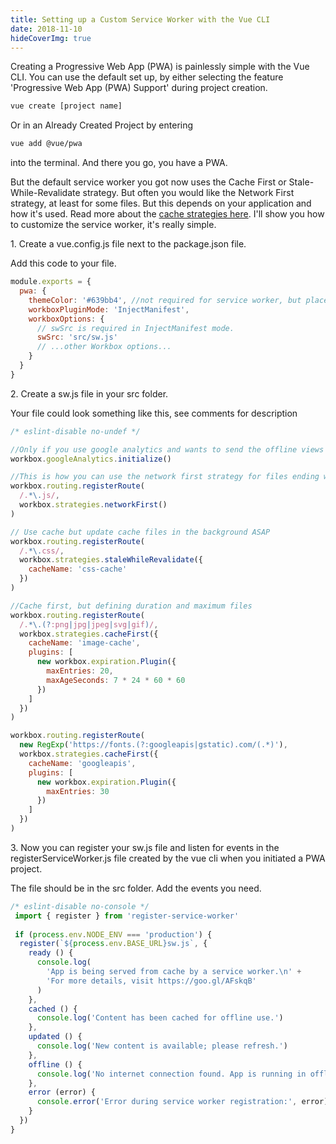 ```yaml
---
title: Setting up a Custom Service Worker with the Vue CLI
date: 2018-11-10
hideCoverImg: true
---
```


Creating a Progressive Web App (PWA) is painlessly simple with the Vue CLI. You can use the default set up, by either selecting the feature 'Progressive Web App (PWA) Support' during project creation.

```bash
vue create [project name]
```

Or in an Already Created Project by entering

```bash
vue add @vue/pwa
```

into the terminal. And there you go, you have a PWA.

But the default service worker you got now uses the Cache First or Stale-While-Revalidate strategy. But often you would like the Network First strategy, at least for some files. But this depends on your application and how it's used. Read more about the [cache strategies here](https://developers.google.com/web/tools/workbox/modules/workbox-strategies). I'll show you how to customize the service worker, it's really simple.

1\. Create a vue.config.js file next to the package.json file.

Add this code to your file.

```js
module.exports = {
  pwa: {
    themeColor: '#639bb4', //not required for service worker, but place theme color here if manifest.json doesn't change the color
    workboxPluginMode: 'InjectManifest',
    workboxOptions: {
      // swSrc is required in InjectManifest mode.
      swSrc: 'src/sw.js'
      // ...other Workbox options...
    }
  }
}
```

2\. Create a sw.js file in your src folder.

Your file could look something like this, see comments for description

```js
/* eslint-disable no-undef */

//Only if you use google analytics and wants to send the offline views
workbox.googleAnalytics.initialize()

//This is how you can use the network first strategy for files ending with .js
workbox.routing.registerRoute(
  /.*\.js/,
  workbox.strategies.networkFirst()
)

// Use cache but update cache files in the background ASAP
workbox.routing.registerRoute(
  /.*\.css/,
  workbox.strategies.staleWhileRevalidate({
    cacheName: 'css-cache'
  })
)

//Cache first, but defining duration and maximum files
workbox.routing.registerRoute(
  /.*\.(?:png|jpg|jpeg|svg|gif)/,
  workbox.strategies.cacheFirst({
    cacheName: 'image-cache',
    plugins: [
      new workbox.expiration.Plugin({
        maxEntries: 20,
        maxAgeSeconds: 7 * 24 * 60 * 60
      })
    ]
  })
)

workbox.routing.registerRoute(
  new RegExp('https://fonts.(?:googleapis|gstatic).com/(.*)'),
  workbox.strategies.cacheFirst({
    cacheName: 'googleapis',
    plugins: [
      new workbox.expiration.Plugin({
        maxEntries: 30
      })
    ]
  })
)
```

3\. Now you can register your sw.js file and listen for events in the registerServiceWorker.js file created by the vue cli when you initiated a PWA project.

The file should be in the src folder. Add the events you need.

```js
/* eslint-disable no-console */
 import { register } from 'register-service-worker'
 
 if (process.env.NODE_ENV === 'production') {
  register(`${process.env.BASE_URL}sw.js`, {
    ready () {
      console.log(
        'App is being served from cache by a service worker.\n' +
        'For more details, visit https://goo.gl/AFskqB'
      )
    },
    cached () {
      console.log('Content has been cached for offline use.')
    },
    updated () {
      console.log('New content is available; please refresh.')
    },
    offline () {
      console.log('No internet connection found. App is running in offline mode.')
    },
    error (error) {
      console.error('Error during service worker registration:', error)
    }
  })
}
```